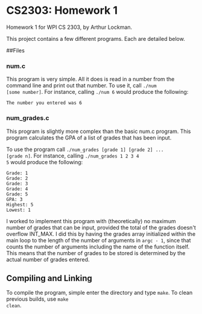 # CS2303: Homework 1
Homework 1 for WPI CS 2303, by Arthur Lockman.

This project contains a few different programs. Each are detailed below.

##Files
### num.c
This program is very simple. All it does is read in a number from the command line and print out that number. To use it, call <code>./num [some number]</code>. For instance, calling <code>./num 6</code> would produce the following:

	The number you entered was 6

### num_grades.c
This program is slightly more complex than the basic num.c program. This program calculates the GPA of a list of grades that has been input.

To use the program call <code>./num_grades [grade 1] [grade 2] ... [grade n]</code>. For instance, calling <code>./num_grades 1 2 3 4 5</code> would produce the following:

	Grade: 1
	Grade: 2
	Grade: 3
	Grade: 4
	Grade: 5
	GPA: 3
	Highest: 5
	Lowest: 1

I worked to implement this program with (theoretically) no maximum number of grades that can be input, provided the total of the grades doesn't overflow INT_MAX. I did this by having the grades array initialized within the main loop to the length of the number of arguments in <code>argc - 1</code>, since that counts the number of arguments including the name of the function itself. This means that the number of grades to be stored is determined by the actual number of grades entered.

## Compiling and Linking
To compile the program, simple enter the directory and type <code>make</code>. To clean previous builds, use <code>make clean</code>.

